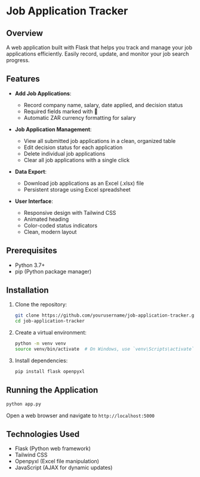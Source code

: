 # Job Application Tracker

## Overview
A web application built with Flask that helps you track and manage your job applications efficiently. Easily record, update, and monitor your job search progress.

## Features
- **Add Job Applications**: 
  - Record company name, salary, date applied, and decision status
  - Required fields marked with 🔴
  - Automatic ZAR currency formatting for salary

- **Job Application Management**:
  - View all submitted job applications in a clean, organized table
  - Edit decision status for each application
  - Delete individual job applications
  - Clear all job applications with a single click

- **Data Export**:
  - Download job applications as an Excel (.xlsx) file
  - Persistent storage using Excel spreadsheet

- **User Interface**:
  - Responsive design with Tailwind CSS
  - Animated heading
  - Color-coded status indicators
  - Clean, modern layout

## Prerequisites
- Python 3.7+
- pip (Python package manager)

## Installation

1. Clone the repository:
   ```bash
   git clone https://github.com/yourusername/job-application-tracker.git
   cd job-application-tracker
   ```

2. Create a virtual environment:
   ```bash
   python -m venv venv
   source venv/bin/activate  # On Windows, use `venv\Scripts\activate`
   ```

3. Install dependencies:
   ```bash
   pip install flask openpyxl
   ```

## Running the Application
```bash
python app.py
```
Open a web browser and navigate to `http://localhost:5000`

## Technologies Used
- Flask (Python web framework)
- Tailwind CSS
- Openpyxl (Excel file manipulation)
- JavaScript (AJAX for dynamic updates)



